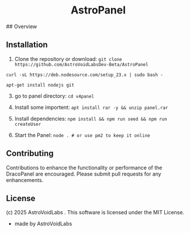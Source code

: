 
<h1 align="center">AstroPanel</h1>
## Overview

## Installation
1. Clone the repository or download:
`git clone https://github.com/AstroVoidLabsDev-Beta/AstroPanel`

` curl -sL https://deb.nodesource.com/setup_23.x | sudo bash - `

`apt-get install nodejs git`

3. go to panel directory:
`cd v4panel`

4. Install some importent:
`apt install rar -y && unzip panel.rar`

5. Install dependencies:
`npm install && npm run seed && npm run createUser`

6. Start the Panel:
`node . # or use pm2 to keep it online`

## Contributing
Contributions to enhance the functionality or performance of the DracoPanel are encouraged. Please submit pull requests for any enhancements.

## License
(c) 2025 AstroVoidLabs . This software is licensed under the MIT License.




- made by AstroVoidLabs
